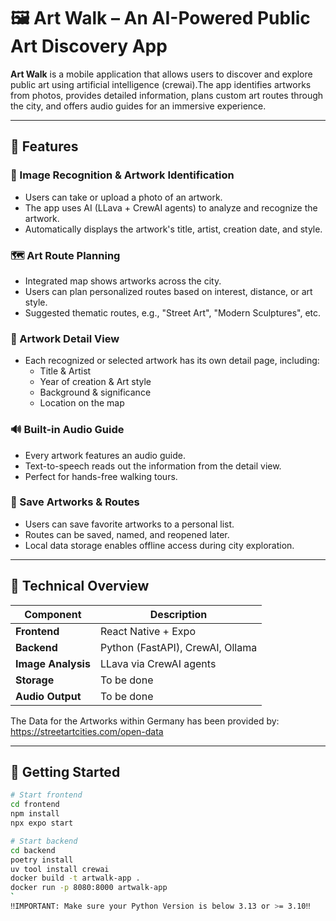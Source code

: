 # 🖼️ Art Walk – An AI-Powered Public Art Discovery App

**Art Walk** is a mobile application that allows users to discover and explore public art using artificial intelligence (crewai).The app identifies artworks from photos, provides detailed information, plans custom art routes through the city, and offers audio guides for an immersive experience.

---

## 📲 Features

### 🎯 Image Recognition & Artwork Identification
- Users can take or upload a photo of an artwork.
- The app uses AI (LLava + CrewAI agents) to analyze and recognize the artwork.
- Automatically displays the artwork's title, artist, creation date, and style.

### 🗺️ Art Route Planning
- Integrated map shows artworks across the city.
- Users can plan personalized routes based on interest, distance, or art style.
- Suggested thematic routes, e.g., "Street Art", "Modern Sculptures", etc.

### 📄 Artwork Detail View
- Each recognized or selected artwork has its own detail page, including:
  - Title & Artist
  - Year of creation & Art style
  - Background & significance
  - Location on the map

### 🔊 Built-in Audio Guide
- Every artwork features an audio guide.
- Text-to-speech reads out the information from the detail view.
- Perfect for hands-free walking tours.

### 💾 Save Artworks & Routes
- Users can save favorite artworks to a personal list.
- Routes can be saved, named, and reopened later.
- Local data storage enables offline access during city exploration.

---

## 🧠 Technical Overview

| Component           | Description                         |
|---------------------|--------------------------------------|
| **Frontend**        | React Native + Expo                  |
| **Backend**         | Python (FastAPI), CrewAI, Ollama     |
| **Image Analysis**  | LLava via CrewAI agents              |
| **Storage**         | To be done                           |
| **Audio Output**    | To be done                           |


The Data for the Artworks within Germany has been provided by:
https://streetartcities.com/open-data

---

## 🚀 Getting Started

```bash
# Start frontend
cd frontend
npm install
npx expo start

# Start backend
cd backend
poetry install
uv tool install crewai
docker build -t artwalk-app .
docker run -p 8080:8000 artwalk-app
`
‼️IMPORTANT: Make sure your Python Version is below 3.13 or >= 3.10‼️
